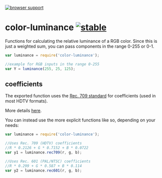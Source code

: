 [![browser support](https://ci.testling.com/mattdesl/color-luminance.png)](https://ci.testling.com/mattdesl/color-luminance)

# color-luminance [![stable](http://badges.github.io/stability-badges/dist/stable.svg)](http://github.com/badges/stability-badges)

Functions for calculating the relative luminance of a RGB color. 
Since this is just a weighted sum, you can pass components in the range
0-255 or 0-1. 

```js
var luminance = require('color-luminance');

//example for RGB inputs in the range 0-255
var Y = luminance(255, 25, 125);
```

## coefficients

The exported function uses the [Rec. 709 standard](http://en.wikipedia.org/wiki/Rec._709) for coefficients (used in most HDTV formats). 

More details [here](http://haugk.co.uk/2012/11/22/luma-rec-601-vs-rec-709/).

You can instead use the more explicit functions like so, depending on your needs:

```js
var luminance = require('color-luminance');

//Uses Rec. 709 (HDTV) coefficients
//R * 0.2126 + G * 0.7152 + B * 0.0722
var y1 = luminance.rec709(r, g, b);

//Uses Rec. 601 (PAL/NTSC) coefficients
//R * 0.299 + G * 0.587 + B * 0.114
var y2 = luminance.rec601(r, g, b);
```